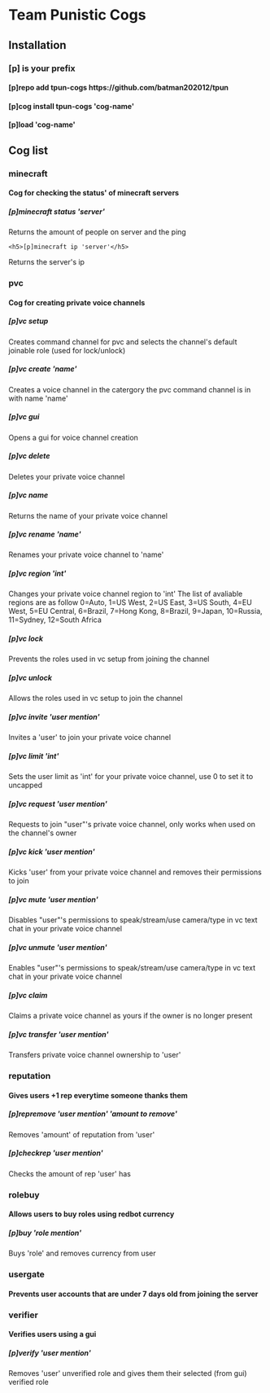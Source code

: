 <h1>Team Punistic Cogs</h1>

<h2>Installation</h2>

<h3>[p] is your prefix</h3>

<h4>[p]repo add tpun-cogs https://github.com/batman202012/tpun</h4>

<h4>[p]cog install tpun-cogs 'cog-name'</h4>
  
  <h4>[p]load 'cog-name'</h4>
  
  
  
  
  <h2>Cog list</h2>
  
  
  
  <h3>minecraft</h3>


<h4>Cog for checking the status' of minecraft servers</h4>

  <h5>[p]minecraft status 'server'</h5>
Returns the amount of people on server and the ping
  
    <h5>[p]minecraft ip 'server'</h5>
Returns the server's ip
  
 <h3>pvc</h3>


 <h4>Cog for creating private voice channels</h4>
  
  
<h5>[p]vc setup</h5>
Creates command channel for pvc and selects the channel's default joinable role (used for lock/unlock)

  <h5>[p]vc create 'name'</h5>
Creates a voice channel in the catergory the pvc command channel is in with name 'name'
  
<h5>[p]vc gui</h5>
Opens a gui for voice channel creation
  
<h5>[p]vc delete</h5>
Deletes your private voice channel
  
<h5>[p]vc name</h5>
Returns the name of your private voice channel
  
<h5>[p]vc rename 'name'</h5>
Renames your private voice channel to 'name'

<h5>[p]vc region 'int'</h5>
Changes your private voice channel region to 'int'
The list of avaliable regions are as follow 0=Auto, 1=US West, 2=US East, 3=US South, 4=EU West, 5=EU Central, 6=Brazil, 7=Hong Kong, 8=Brazil, 9=Japan, 10=Russia, 11=Sydney, 12=South Africa
  
<h5>[p]vc lock</h5>
Prevents the roles used in vc setup from joining the channel
  
<h5>[p]vc unlock</h5>
Allows the roles used in vc setup to join the channel
  
<h5>[p]vc invite 'user mention'</h5>
Invites a 'user' to join your private voice channel
  
<h5>[p]vc limit 'int'</h5>
Sets the user limit as 'int' for your private voice channel, use 0 to set it to uncapped
  
<h5>[p]vc request 'user mention'</h5>
Requests to join "user"'s private voice channel, only works when used on the channel's owner
  
<h5>[p]vc kick 'user mention'</h5>
Kicks 'user' from your private voice channel and removes their permissions to join
  
<h5>[p]vc mute 'user mention'</h5>
Disables "user"'s permissions to speak/stream/use camera/type in vc text chat in your private voice channel

<h5>[p]vc unmute 'user mention'</h5>
Enables "user"'s permissions to speak/stream/use camera/type in vc text chat in your private voice channel
  
<h5>[p]vc claim</h5>
Claims a private voice channel as yours if the owner is no longer present
  
<h5>[p]vc transfer 'user mention'</h5>
Transfers private voice channel ownership to 'user'

 
 
<h3>reputation</h3>
  
  
<h4>Gives users +1 rep everytime someone thanks them</h4>


<h5>[p]repremove 'user mention' 'amount to remove'</h5>
Removes 'amount' of reputation from 'user'
  
<h5>[p]checkrep 'user mention'</h5>
Checks the amount of rep 'user' has

  
  
<h3>rolebuy</h3>


<h4>Allows users to buy roles using redbot currency</h4>
  
  
<h5>[p]buy 'role mention'</h5>
Buys 'role' and removes currency from user

  
  
<h3>usergate</h3>
  
  
<h4>Prevents user accounts that are under 7 days old from joining the server</h4>
  
  
  
<h3>verifier</h3>
  
  
<h4>Verifies users using a gui</h4>
  
  
<h5>[p]verify 'user mention'</h5>
Removes 'user' unverified role and gives them their selected (from gui) verified role
